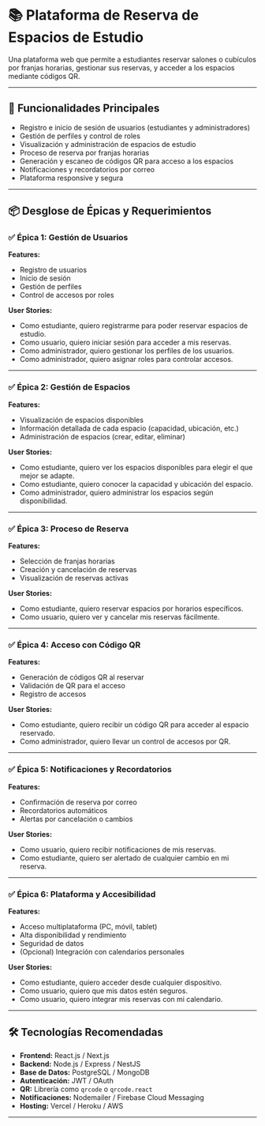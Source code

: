 # 📚 Plataforma de Reserva de Espacios de Estudio

Una plataforma web que permite a estudiantes reservar salones o cubículos por franjas horarias, gestionar sus reservas, y acceder a los espacios mediante códigos QR.

---

## 🚀 Funcionalidades Principales

- Registro e inicio de sesión de usuarios (estudiantes y administradores)
- Gestión de perfiles y control de roles
- Visualización y administración de espacios de estudio
- Proceso de reserva por franjas horarias
- Generación y escaneo de códigos QR para acceso a los espacios
- Notificaciones y recordatorios por correo
- Plataforma responsive y segura

---

## 📦 Desglose de Épicas y Requerimientos

### ✅ Épica 1: Gestión de Usuarios

**Features:**
- Registro de usuarios
- Inicio de sesión
- Gestión de perfiles
- Control de accesos por roles

**User Stories:**
- Como estudiante, quiero registrarme para poder reservar espacios de estudio.
- Como usuario, quiero iniciar sesión para acceder a mis reservas.
- Como administrador, quiero gestionar los perfiles de los usuarios.
- Como administrador, quiero asignar roles para controlar accesos.

---

### ✅ Épica 2: Gestión de Espacios

**Features:**
- Visualización de espacios disponibles
- Información detallada de cada espacio (capacidad, ubicación, etc.)
- Administración de espacios (crear, editar, eliminar)

**User Stories:**
- Como estudiante, quiero ver los espacios disponibles para elegir el que mejor se adapte.
- Como estudiante, quiero conocer la capacidad y ubicación del espacio.
- Como administrador, quiero administrar los espacios según disponibilidad.

---

### ✅ Épica 3: Proceso de Reserva

**Features:**
- Selección de franjas horarias
- Creación y cancelación de reservas
- Visualización de reservas activas

**User Stories:**
- Como estudiante, quiero reservar espacios por horarios específicos.
- Como usuario, quiero ver y cancelar mis reservas fácilmente.

---

### ✅ Épica 4: Acceso con Código QR

**Features:**
- Generación de códigos QR al reservar
- Validación de QR para el acceso
- Registro de accesos

**User Stories:**
- Como estudiante, quiero recibir un código QR para acceder al espacio reservado.
- Como administrador, quiero llevar un control de accesos por QR.

---

### ✅ Épica 5: Notificaciones y Recordatorios

**Features:**
- Confirmación de reserva por correo
- Recordatorios automáticos
- Alertas por cancelación o cambios

**User Stories:**
- Como usuario, quiero recibir notificaciones de mis reservas.
- Como estudiante, quiero ser alertado de cualquier cambio en mi reserva.

---

### ✅ Épica 6: Plataforma y Accesibilidad

**Features:**
- Acceso multiplataforma (PC, móvil, tablet)
- Alta disponibilidad y rendimiento
- Seguridad de datos
- (Opcional) Integración con calendarios personales

**User Stories:**
- Como estudiante, quiero acceder desde cualquier dispositivo.
- Como usuario, quiero que mis datos estén seguros.
- Como usuario, quiero integrar mis reservas con mi calendario.

---

## 🛠 Tecnologías Recomendadas

- **Frontend:** React.js / Next.js
- **Backend:** Node.js / Express / NestJS
- **Base de Datos:** PostgreSQL / MongoDB
- **Autenticación:** JWT / OAuth
- **QR:** Librería como `qrcode` o `qrcode.react`
- **Notificaciones:** Nodemailer / Firebase Cloud Messaging
- **Hosting:** Vercel / Heroku / AWS

---
